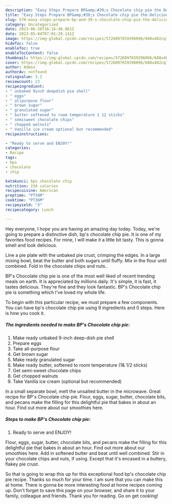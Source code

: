```yaml
---
description: "Easy Steps Prepare BP&amp;#39;s Chocolate chip pie the Delicious}"
title: "Easy Steps Prepare BP&amp;#39;s Chocolate chip pie the Delicious}"
slug: 570-easy-steps-prepare-bp-and-39-s-chocolate-chip-pie-the-delicious
category: Uncategorized
date: 2023-06-26T16:16:48.861Z
date: 2023-05-04T07:01:29.141Z
image: https://img-global.cpcdn.com/recipes/5726097659396096/680x482cq70/bps-chocolate-chip-pie-recipe-main-photo.jpg
hideToc: false
enableToc: true
enableTocContent: false
thumbnail: https://img-global.cpcdn.com/recipes/5726097659396096/680x482cq70/bps-chocolate-chip-pie-recipe-main-photo.jpg
cover: https://img-global.cpcdn.com/recipes/5726097659396096/680x482cq70/bps-chocolate-chip-pie-recipe-main-photo.jpg
author: Admin
authorAv: notfound
ratingvalue: 3.2
reviewcount: 23
recipeingredient:
- " unbaked 9inch deepdish pie shell"
- " eggs"
- " allpurpose flour"
- " brown sugar"
- " granulated sugar"
- " butter softened to room temperature 1 12 sticks"
- " semisweet chocolate chips"
- " chopped walnuts"
- " Vanilla ice cream optional but recommended"
recipeinstructions:

- "Ready to serve and ENJOY!"
categories:
- Recipe
tags:
- bps
- chocolate
- chip

katakunci: bps chocolate chip 
nutrition: 234 calories
recipecuisine: American
preptime: "PT34M"
cooktime: "PT36M"
recipeyield: "3"
recipecategory: Lunch

---
```



Hey everyone, I hope you are having an amazing day today. Today, we're going to prepare a distinctive dish, bp&#39;s chocolate chip pie. It is one of my favorites food recipes. For mine, I will make it a little bit tasty. This is gonna smell and look delicious.

Line a pie plate with the unbaked pie crust, crimping the edges. In a large mixing bowl, beat the butter and both sugars until fluffy. Mix in the flour until combined. Fold in the chocolate chips and nuts..

BP&#39;s Chocolate chip pie is one of the most well liked of recent trending meals on earth. It is appreciated by millions daily. It's simple, it is fast, it tastes delicious. They're fine and they look fantastic. BP&#39;s Chocolate chip pie is something which I've loved my whole life.


To begin with this particular recipe, we must prepare a few components. You can have bp&#39;s chocolate chip pie using 9 ingredients and 0 steps. Here is how you cook it.

<!--inarticleads1-->

##### The ingredients needed to make BP&#39;s Chocolate chip pie:

1. Make ready  unbaked 9-inch deep-dish pie shell
1. Prepare  eggs
1. Take  all-purpose flour
1. Get  brown sugar
1. Make ready  granulated sugar
1. Make ready  butter, softened to room temperature (1&amp; 1/2 sticks)
1. Get  semi-sweet chocolate chips
1. Get  chopped walnuts
1. Take  Vanilla ice cream (optional but recommended)


In a small separate bowl, melt the unsalted butter in the microwave. Great recipe for BP&#39;s Chocolate chip pie. Flour, eggs, sugar, butter, chocolate bits, and pecans make the filling for this delightful pie that bakes in about an hour. Find out more about our smoothies here. 

<!--inarticleads2-->

##### Steps to make BP&#39;s Chocolate chip pie:


1. Ready to serve and ENJOY!

Flour, eggs, sugar, butter, chocolate bits, and pecans make the filling for this delightful pie that bakes in about an hour. Find out more about our smoothies here. Add in softened butter and beat until well combined. Stir in your chocolate chips and nuts, if using. Except that it&#39;s encased in a buttery, flakey pie crust. 

So that is going to wrap this up for this exceptional food bp&#39;s chocolate chip pie recipe. Thanks so much for your time. I am sure that you can make this at home. There is gonna be more interesting food at home recipes coming up. Don't forget to save this page on your browser, and share it to your family, colleague and friends. Thank you for reading. Go on get cooking!
